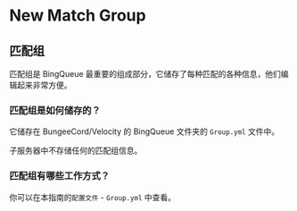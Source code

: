 # New Match Group

## 匹配组

匹配组是 BingQueue 最重要的组成部分，它储存了每种匹配的各种信息，他们编辑起来非常方便。

### 匹配组是如何储存的？

它储存在 BungeeCord/Velocity 的 BingQueue 文件夹的 `Group.yml` 文件中。

子服务器中不存储任何的匹配组信息。

### 匹配组有哪些工作方式？

你可以在本指南的`配置文件` - `Group.yml` 中查看。
